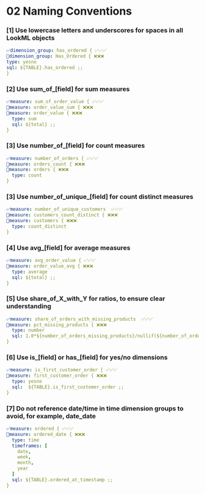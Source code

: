 # 02 Naming Conventions




### [1] Use lowercase letters and underscores for spaces in all LookML objects

```yaml
✅dimension_group: has_ordered { ✅✅✅
🙅dimension_group: Has_Ordered { ❌❌❌
type: yesno
sql: ${TABLE}.has_ordered ;;
}
```


### [2] Use **sum_of_[field]** for sum measures

```yaml
✅measure: sum_of_order_value { ✅✅✅
🙅measure: order_value_sum { ❌❌❌
🙅measure: order_value { ❌❌❌
  type: sum
  sql: ${total} ;;
}
```


### [3] Use **number_of_[field]** for count measures

```yaml
✅measure: number_of_orders { ✅✅✅
🙅measure: orders_count { ❌❌❌
🙅measure: orders { ❌❌❌
  type: count
}
```

### [3] Use **number_of_unique_[field]** for count distinct measures

```yaml
✅measure: number_of_unique_customers  ✅✅✅
🙅measure: customers_count_distinct { ❌❌❌
🙅measure: customers { ❌❌❌
  type: count_distinct
}
```


### [4] Use **avg_[field]** for average measures

```yaml
✅measure: avg_order_value { ✅✅✅
🙅measure: order_value_avg { ❌❌❌
  type: average
  sql: ${total} ;;
}
```


### [5] Use **share_of_X_with_Y** for ratios, to ensure clear understanding

```yaml
✅measure: share_of_orders_with_missing_products  ✅✅✅
🙅measure: pct_missing_products { ❌❌❌
  type: number
  sql: 1.0*${number_of_orders_missing_products}/nullif(${number_of_orders},0) ;;
}
```


### [6] Use **is_[field]** or **has_[field]** for yes/no dimensions

```yaml
✅measure: is_first_customer_order { ✅✅✅
🙅measure: first_customer_order { ❌❌❌
  type: yesno
  sql:  ${TABLE}.is_first_customer_order ;;
}
```


### [7] **Do not reference date/time in time dimension groups** to avoid, for example, date_date

```yaml
✅measure: ordered { ✅✅✅
🙅measure: ordered_date { ❌❌❌
  type: time
  timeframes: [
    date,
    week,
    month,
    year
  ]
  sql: ${TABLE}.ordered_at_timestamp ;;
}
```
